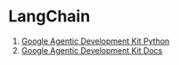# LangChain

1. [Google Agentic Development Kit Python](https://github.com/google/adk-python)
2. [Google Agentic Development Kit Docs](https://google.github.io/adk-docs/)
